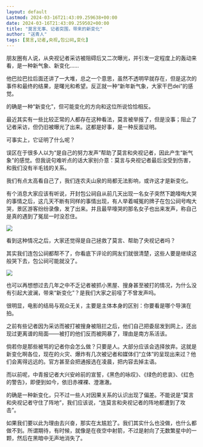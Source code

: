 ```yaml
---
layout: default
Lastmod: 2024-03-16T21:43:09.259638+00:00
date: 2024-03-16T21:43:09.259502+00:00
title: "莫言无事、记者突围，带来的新变化"
author: "送青人"
tags: [莫言,记者,央视,包公祠,变化]
---
```


朋友圈有人说，从央视记者采访被阻碍后又二次曝光，并引发一定程度上的轰动来看，是一种新气象、新变化……

他巴拉巴拉后面还讲了一大堆，总之一个意思，虽然不透明早就存在，但是这次的事件和最终的结果，是曙光和希望。反正就一种“新年新气象，大家干巴dei”的感觉。

的确是一种“新变化”，但可能变化的方向和这位所说恰恰相反。

最近其实有一些比较正常的人都存在这种看法，莫言被举报了，但是没事；阻止了记者采访，但仍旧被曝光了出来。这都是好事，是一种反面证明。

可事实上，它证明了什么呢？

误区在于很多人以为“是自己的努力发声”帮助了莫言和央视记者，因此产生“新气象”的感觉。但我说句难听点的话大家别介意：莫言与央视记者最后没受到伤害，和我们没有半毛钱的关系。

我们有点太高看自己了，我们连农夫山泉的局都无法影响，或许这才是新变化。

有个消息大家应该有听说，开封包公祠自从前几天出现一名女子突然下跪嚎啕大哭的事情之后，这几天不断有同样的事情出现，有人举着喊冤的牌子在包公祠号啕大哭，景区游客纷纷录像，发了出来。并且最早嚎哭的那名女子也出来发声，称自己是真的遇到了冤屈一时没忍住。

![](https://images.weserv.nl/?url=https%3A//mmbiz.qpic.cn/mmbiz_png/1XafRMicC1Xiaz3qYPFRS9tAAia7iauXBbWZmOME0517OJmEWLXXFahSRtibgWCE1BINZl2BCO2Iutw75dtlvWUeFSw/640%3Fwx_fmt%3Dpng%26from%3Dappmsg)

看到这种情况之后，大家还觉得是自己拯救了莫言、帮助了央视记者吗？

其实我们连包公祠都帮不了，你看底下评论的网友们就很清楚，这些人要是继续这般哭下去，包公祠可能就没了。  

![](https://images.weserv.nl/?url=https%3A//mmbiz.qpic.cn/mmbiz_png/1XafRMicC1Xiaz3qYPFRS9tAAia7iauXBbWZ3vESC4Wdnqnbib7ce3YZnU6omuUvSRC0W70TmT00bMk581LQnRicp9Rw/640%3Fwx_fmt%3Dpng%26from%3Dappmsg)

也可以再想想过去几年之中不乏记者被抓小黑屋、搜身甚至被打的情况，为什么没有引起大波澜，带来“新变化”？是我们大家之前哑了不曾发声吗。  

很明显，电影的结局与观众无关，主要是主体本身的区别：你要看是哪个导演在拍。

之前有些记者因为采访而被打被搜身被阻拦之后，他们自己把委屈发到网上，还出现过更离谱的局面——被打的他们反而被网暴了，理由是南方系活该。

倘若你是那些被骂的记者你会怎么做？只要是人。大部分应该会选择放弃。这就是新变化啊各位，现在的火灾、爆炸有几次被记者和媒体们“立体”的呈现出来过？他们会离得远远的。官方甚至会把通报选在凌晨，把内容去掉主语。

而以前呢，中青报记者大兴安岭前的宣誓，《黑色的咏叹》、《绿色的悲哀》、《红色的警告》，即便到如今，依旧赤裸裸、澄澈澈。

的确是一种新变化，只不过一些人对因果关系的认识出现了偏差。不能说是“莫言和央视记者守住了阵地”，我们应该说，“连莫言和央视记者的阵地都遭到了攻击”。  

如果我们要以此为理由去兴奋，那实在太尴尬了。我们其实什么也没做，也什么都做不到。所谓期待，有时候，就像是在夜空中射箭，不过是射向了无数繁星中的一颗，然后在黑暗中无声地消失了。

